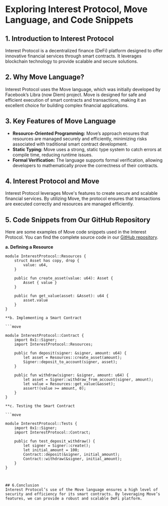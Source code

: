 # Exploring Interest Protocol, Move Language, and Code Snippets

## 1. Introduction to Interest Protocol

Interest Protocol is a decentralized finance (DeFi) platform designed to offer innovative financial services through smart contracts. It leverages blockchain technology to provide scalable and secure solutions.

## 2. Why Move Language?

Interest Protocol uses the Move language, which was initially developed by Facebook’s Libra (now Diem) project. Move is designed for safe and efficient execution of smart contracts and transactions, making it an excellent choice for building complex financial applications.

## 3. Key Features of Move Language

- **Resource-Oriented Programming:** Move’s approach ensures that resources are managed securely and efficiently, minimizing risks associated with traditional smart contract development.
- **Static Typing:** Move uses a strong, static type system to catch errors at compile time, reducing runtime issues.
- **Formal Verification:** The language supports formal verification, allowing developers to mathematically prove the correctness of their contracts.

## 4. Interest Protocol and Move

Interest Protocol leverages Move's features to create secure and scalable financial services. By utilizing Move, the protocol ensures that transactions are executed correctly and resources are managed efficiently.

## 5. Code Snippets from Our GitHub Repository

Here are some examples of Move code snippets used in the Interest Protocol. You can find the complete source code in our [GitHub repository](https://github.com/Interest-Protocol).

**a. Defining a Resource**

```move
module InterestProtocol::Resources {
    struct Asset has copy, drop {
        value: u64,
    }

    public fun create_asset(value: u64): Asset {
        Asset { value }
    }

    public fun get_value(asset: &Asset): u64 {
        asset.value
    }
}

**b. Implementing a Smart Contract

```move

module InterestProtocol::Contract {
    import 0x1::Signer;
    import InterestProtocol::Resources;

    public fun deposit(signer: &signer, amount: u64) {
        let asset = Resources::create_asset(amount);
        Signer::deposit_to_account(signer, asset);
    }

    public fun withdraw(signer: &signer, amount: u64) {
        let asset = Signer::withdraw_from_account(signer, amount);
        let value = Resources::get_value(&asset);
        assert!(value >= amount, 0);
    }
}

**c. Testing the Smart Contract

```move

module InterestProtocol::Tests {
    import 0x1::Signer;
    import InterestProtocol::Contract;

    public fun test_deposit_withdraw() {
        let signer = Signer::create();
        let initial_amount = 100;
        Contract::deposit(&signer, initial_amount);
        Contract::withdraw(&signer, initial_amount);
    }
}



## 6.Conclusion
Interest Protocol’s use of the Move language ensures a high level of security and efficiency for its smart contracts. By leveraging Move’s features, we can provide a robust and scalable DeFi platform.

